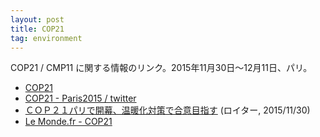 ```yaml
---
layout: post
title: COP21
tag: environment
---
```

COP21 / CMP11 に関する情報のリンク。2015年11月30日〜12月11日、パリ。

* [COP21](http://www.cop21.gouv.fr/en/)
* [COP21 - Paris2015 / twitter](https://twitter.com/COP21)
* [ＣＯＰ２１パリで開幕、温暖化対策で合意目指す](http://jp.reuters.com/article/2015/11/30/climatechange-summit-leaders-idJPKBN0TJ04U20151130) (ロイター, 2015/11/30)
* [Le Monde.fr - COP21](http://www.lemonde.fr/cop21/)


